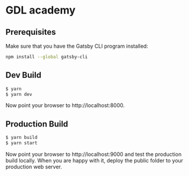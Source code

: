 # GDL academy

## Prerequisites

Make sure that you have the Gatsby CLI program installed:

```sh
npm install --global gatsby-cli
```

## Dev Build

```bash
$ yarn
$ yarn dev
```

Now point your browser to http://localhost:8000.

## Production Build

```bash
$ yarn build
$ yarn start
```

Now point your browser to http://localhost:9000 and test the production
build locally. When you are happy with it, deploy the public folder to
your production web server.
